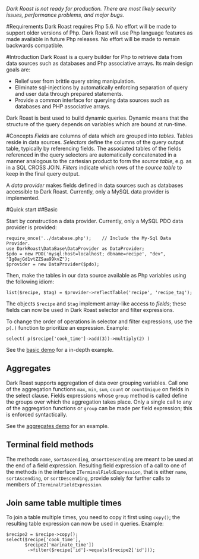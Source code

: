 *Dark Roast is not ready for production. There are most likely security issues, performance problems, and major bugs.* 

#Requirements
Dark Roast requires Php 5.6. No effort will be made to support older versions of Php. Dark Roast will use Php language features as made available in future Php releases. No effort will be made to remain backwards compatible. 

#Introduction
Dark Roast is a query builder for Php to retrieve data from data sources such as databases and Php associative arrays. Its main design goals are:

* Relief user from brittle query string manipulation.
* Eliminate sql-injections by automatically enforcing separation of query and user data through prepared statements.
* Provide a common interface for querying data sources such as databases and PHP associative arrays.

Dark Roast is best used to build dynamic queries. Dynamic means that the structure of the query depends on variables which are bound at run-time.

#Concepts
*Fields* are columns of data which are grouped into *tables*. Tables reside in data sources. *Selectors* define the columns of the query output table, typically by referencing fields. The associated tables of the fields referenced in the query selectors are automatically concatenated in a manner analogous to the cartesian product to form the *source table*, e.g. as in a SQL CROSS JOIN. *Filters* indicate which rows of the *source table* to keep in the final query output.

A *data provider* makes fields defined in data sources such as databases accessible to Dark Roast. Currently, only a MySQL data provider is implemented.
 
#Quick start
##Basic

Start by construction a data provider. Currently, only a MySQL PDO data provider is provided:
```
require_once('../database.php');    // Include the My-Sql Data Provider.  
use DarkRoast\DataBase\DataProvider as DataProvider;
$pdo = new PDO('mysql:host=localhost; dbname=recipe', "dev", "Ig8ajGd1vtZZSaa99kvZ");
$provider = new DataProvider($pdo);
```

Then, make the tables in our data source available as Php variables using the following idiom:
```
list($recipe, $tag) = $provider->reflectTable('recipe', 'recipe_tag');
```
The objects `$recipe` and `$tag` implement array-like access to *fields*; these fields can now be used in Dark Roast selector and filter expressions. 

To change the order of operations in selector and filter expressions, use the `p(.)` function to prioritize an expression.
Example:
```
select( p($recipe['cook_time']->add(3))->multiply(2) )
```

See the [basic demo](demo/basic.php) for a in-depth example.      

## Aggregates
Dark Roast supports aggregation of data over grouping variables. Call one of the aggregation functions `max`, `min`, `sum`, `count` or `countUnique` on fields in the select clause. Fields expressions whose `group` method is called define the groups over which the aggregation takes place. Only a single call to any of the aggregation functions or `group` can be made per field expression; this is enforced syntactically.

See the [aggregates demo](demo/aggregates.php) for an example.

## Terminal field methods
The methods `name`, `sortAscending`, or`sortDescending` are meant to be used at the end of a field expression. Resulting field expression of a call to one of the methods in the interface `ITerminalFieldExpression`, that is either `name`, `sortAscending`, or `sortDescending`, provide solely for further calls to members of `ITerminalFieldExpression`. 

## Join same table multiple times
To join a table multiple times, you need to copy it first using `copy()`; the resulting table expression can now be used in queries.
Example:
```
$recipe2 = $recipe->copy();
select($recipe['cook_time'],
       $recipe2['marinate_time'])
        ->filter($recipe['id']->equals($recipe2['id']));
```